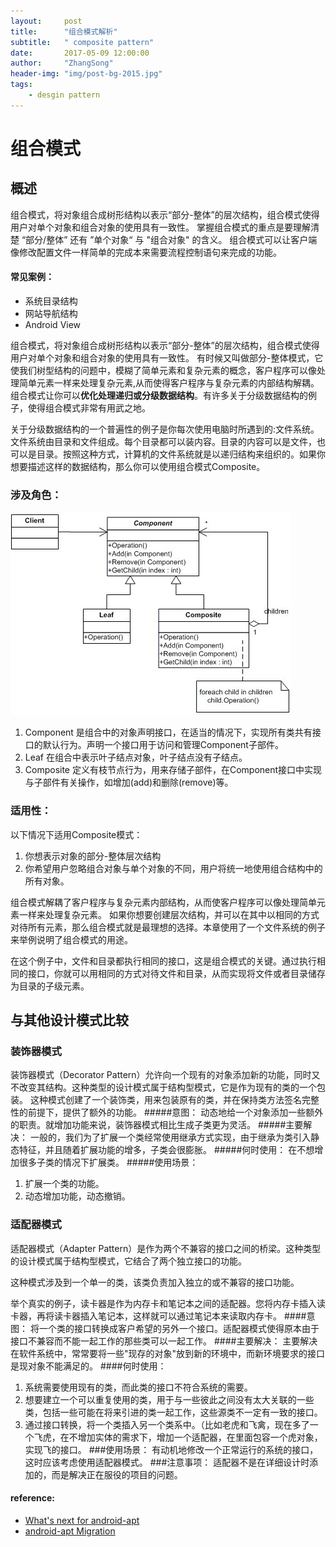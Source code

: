 ```yaml
---
layout:     post
title:      "组合模式解析"
subtitle:   " composite pattern"
date:       2017-05-09 12:00:00
author:     "ZhangSong"
header-img: "img/post-bg-2015.jpg"
tags:
    - desgin pattern
---
```


# 组合模式

## 概述
组合模式，将对象组合成树形结构以表示“部分-整体”的层次结构，组合模式使得用户对单个对象和组合对象的使用具有一致性。
掌握组合模式的重点是要理解清楚 “部分/整体” 还有 ”单个对象“ 与 "组合对象" 的含义。
组合模式可以让客户端像修改配置文件一样简单的完成本来需要流程控制语句来完成的功能。

#### 常见案例：
* 系统目录结构
* 网站导航结构
* Android View


组合模式，将对象组合成树形结构以表示“部分-整体”的层次结构，组合模式使得用户对单个对象和组合对象的使用具有一致性。
有时候又叫做部分-整体模式，它使我们树型结构的问题中，模糊了简单元素和复杂元素的概念，客户程序可以像处理简单元素一样来处理复杂元素,从而使得客户程序与复杂元素的内部结构解耦。
组合模式让你可以**优化处理递归或分级数据结构**。有许多关于分级数据结构的例子，使得组合模式非常有用武之地。

关于分级数据结构的一个普遍性的例子是你每次使用电脑时所遇到的:文件系统。文件系统由目录和文件组成。每个目录都可以装内容。目录的内容可以是文件，也可以是目录。按照这种方式，计算机的文件系统就是以递归结构来组织的。如果你想要描述这样的数据结构，那么你可以使用组合模式Composite。



### 涉及角色：

![composite pattern](/img/in-post/composite-pattern/composite-pattern.jpg)

1. Component 是组合中的对象声明接口，在适当的情况下，实现所有类共有接口的默认行为。声明一个接口用于访问和管理Component子部件。
2. Leaf 在组合中表示叶子结点对象，叶子结点没有子结点。
3. Composite 定义有枝节点行为，用来存储子部件，在Component接口中实现与子部件有关操作，如增加(add)和删除(remove)等。


### 适用性：
以下情况下适用Composite模式：
1. 你想表示对象的部分-整体层次结构
2. 你希望用户忽略组合对象与单个对象的不同，用户将统一地使用组合结构中的所有对象。

组合模式解耦了客户程序与复杂元素内部结构，从而使客户程序可以像处理简单元素一样来处理复杂元素。
如果你想要创建层次结构，并可以在其中以相同的方式对待所有元素，那么组合模式就是最理想的选择。本章使用了一个文件系统的例子来举例说明了组合模式的用途。

在这个例子中，文件和目录都执行相同的接口，这是组合模式的关键。通过执行相同的接口，你就可以用相同的方式对待文件和目录，从而实现将文件或者目录储存为目录的子级元素。


## 与其他设计模式比较

### 装饰器模式
装饰器模式（Decorator Pattern）允许向一个现有的对象添加新的功能，同时又不改变其结构。这种类型的设计模式属于结构型模式，它是作为现有的类的一个包装。
这种模式创建了一个装饰类，用来包装原有的类，并在保持类方法签名完整性的前提下，提供了额外的功能。
#####意图：
动态地给一个对象添加一些额外的职责。就增加功能来说，装饰器模式相比生成子类更为灵活。
#####主要解决：
一般的，我们为了扩展一个类经常使用继承方式实现，由于继承为类引入静态特征，并且随着扩展功能的增多，子类会很膨胀。
#####何时使用：
在不想增加很多子类的情况下扩展类。
#####使用场景： 
1. 扩展一个类的功能。 
2. 动态增加功能，动态撤销。

### 适配器模式
适配器模式（Adapter Pattern）是作为两个不兼容的接口之间的桥梁。这种类型的设计模式属于结构型模式，它结合了两个独立接口的功能。

这种模式涉及到一个单一的类，该类负责加入独立的或不兼容的接口功能。

举个真实的例子，读卡器是作为内存卡和笔记本之间的适配器。您将内存卡插入读卡器，再将读卡器插入笔记本，这样就可以通过笔记本来读取内存卡。
####意图：
将一个类的接口转换成客户希望的另外一个接口。适配器模式使得原本由于接口不兼容而不能一起工作的那些类可以一起工作。
####主要解决：
主要解决在软件系统中，常常要将一些"现存的对象"放到新的环境中，而新环境要求的接口是现对象不能满足的。
####何时使用：
 1. 系统需要使用现有的类，而此类的接口不符合系统的需要。 
 2. 想要建立一个可以重复使用的类，用于与一些彼此之间没有太大关联的一些类，包括一些可能在将来引进的类一起工作，这些源类不一定有一致的接口。
 3. 通过接口转换，将一个类插入另一个类系中。（比如老虎和飞禽，现在多了一个飞虎，在不增加实体的需求下，增加一个适配器，在里面包容一个虎对象，实现飞的接口。
###使用场景：
有动机地修改一个正常运行的系统的接口，这时应该考虑使用适配器模式。
###注意事项：
适配器不是在详细设计时添加的，而是解决正在服役的项目的问题。



#### reference:
* [What's next for android-apt](http://www.runoob.com/design-pattern/design-pattern-tutorial.html)
* [android-apt Migration](https://bitbucket.org/hvisser/android-apt/wiki/Migration)